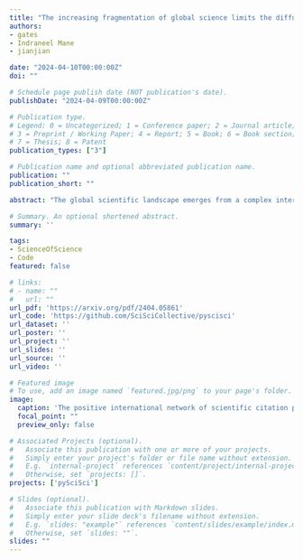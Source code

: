 ```yaml
---
title: "The increasing fragmentation of global science limits the diffusion of ideas"
authors:
- gates
- Indraneel Mane
- jianjian

date: "2024-04-10T00:00:00Z"
doi: ""

# Schedule page publish date (NOT publication's date).
publishDate: "2024-04-09T00:00:00Z"

# Publication type.
# Legend: 0 = Uncategorized; 1 = Conference paper; 2 = Journal article;
# 3 = Preprint / Working Paper; 4 = Report; 5 = Book; 6 = Book section;
# 7 = Thesis; 8 = Patent
publication_types: ["3"]

# Publication name and optional abbreviated publication name.
publication: ""
publication_short: ""

abstract: "The global scientific landscape emerges from a complex interplay of collaboration and competition, where nations vie for dominance while simultaneously fostering the diffusion of knowledge on a global scale. This raises crucial questions: What underlying patterns govern international scientific recognition and influence? How does this structure impact knowledge dissemination? Traditional models view the global scientific ecosystem through a core-periphery lens, with Western nations dominating knowledge production. Here, we investigate the dynamics of international scientific recognition through the lens of national preferences, introducing a novel signed measure to characterize national citation preferences and enabling a network analysis of international scientific recognition. We find that scientific recognition is related to cultural and political factors in addition to economic strength and scientific quality. Our analysis challenges the conventional core-periphery narrative, uncovering instead several communities of international knowl- edge production that are rapidly fragmenting the scientific recognition ecosystem. Moreover, we provide compelling evidence that this network significantly constrains the diffusion of ideas across international borders. The resulting network framework for global scientific recognition sheds light on the barriers and opportunities for collaboration, innovation, and the equitable recognition of scientific advancements, with significant consequences for policymakers seeking to foster inclusive and impactful international scientific endeavors."

# Summary. An optional shortened abstract.
summary: ''

tags:
- ScienceOfScience
- Code
featured: false

# links:
# - name: ""
#   url: ""
url_pdf: 'https://arxiv.org/pdf/2404.05861'
url_code: 'https://github.com/SciSciCollective/pyscisci'
url_dataset: ''
url_poster: ''
url_project: ''
url_slides: ''
url_source: ''
url_video: ''

# Featured image
# To use, add an image named `featured.jpg/png` to your page's folder. 
image:
  caption: 'The positive international network of scientific citation preferences.'
  focal_point: ""
  preview_only: false

# Associated Projects (optional).
#   Associate this publication with one or more of your projects.
#   Simply enter your project's folder or file name without extension.
#   E.g. `internal-project` references `content/project/internal-project/index.md`.
#   Otherwise, set `projects: []`.
projects: ['pySciSci']

# Slides (optional).
#   Associate this publication with Markdown slides.
#   Simply enter your slide deck's filename without extension.
#   E.g. `slides: "example"` references `content/slides/example/index.md`.
#   Otherwise, set `slides: ""`.
slides: ""
---
```



        



